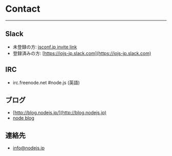 # Contact

---

## Slack
- 未登録の方: [jsconf.jp invite link](https://join.slack.com/t/jsconfjp/shared_invite/zt-1j7fqgvbq-Qa334TtwwKWC1eJBrgJ3yQ)
- 登録済みの方: [https://iojs-jp.slack.com](https://iojs-jp.slack.com)

## IRC

- irc.freenode.net #node.js (英語)

## ブログ

- [http://blog.nodejs.jp/](http://blog.nodejs.jp)
- [node blog](http://blog.nodejs.org/)

## 連絡先

- [&#105;&#110;&#102;&#111;&#64;&#110;&#111;&#100;&#101;&#106;&#115;.&#106;&#112;](&#109;&#97;&#105;&#108;&#116;&#111;:&#105;&#110;&#102;&#111;&#64;&#110;&#111;&#100;&#101;&#106;&#115;.&#106;&#112;)
